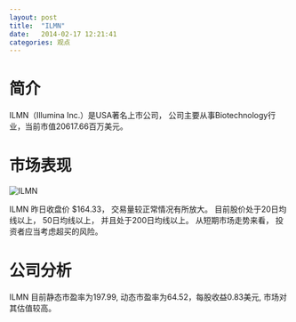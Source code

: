 ```yaml
---
layout: post
title:  "ILMN"
date:   2014-02-17 12:21:41
categories: 观点
---
```


# 简介
ILMN（Illumina Inc.）是USA著名上市公司，
公司主要从事Biotechnology行业，当前市值20617.66百万美元。

# 市场表现

![ILMN](http://finviz.com/chart.ashx?t=ILMN&ty=c&ta=1&p=d&s=l)

ILMN 昨日收盘价 $164.33，
交易量较正常情况有所放大。
目前股价处于20日均线以上，
50日均线以上，
并且处于200日均线以上。
从短期市场走势来看，
投资者应当考虑超买的风险。

# 公司分析
ILMN 目前静态市盈率为197.99, 动态市盈率为64.52，每股收益0.83美元,
市场对其估值较高。

